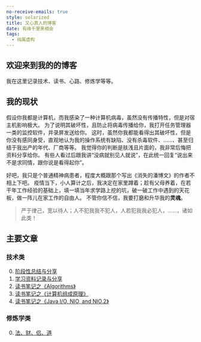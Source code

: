 ```yaml
---
no-receive-emails: true
style: solarized
title: 又心真人的博客
date: 有缘千里来相会
tags:
  - 纯属虚构
---
```


## 欢迎来到我的的博客

我在这里记录技术、读书、心路、修炼学等等。

## 我的现状

假设你我都是计算机，而我感染了一种计算机病毒，虽然没有传播特性，但是对宿主机影响极大。
为了说明其破坏性，且防止将病毒传播给你，我打开任务管理器一类的监控软件，并录屏发送给你。
这时，虽然你我都能看得出其破坏性，但是你没有感同身受，直观地认为我的操作系统有缺陷、没有杀毒软件、……、甚至归结于我出产的年代、厂商等等。
我觉得你的判断是肤浅且片面的，我非常后悔把资料分享给你。
有些人看过后跟我讲“没病就别见人就说”，在此统一回复“说出来不是求同情，跟你说是看得起你”。

好吧，我只是个普通精神病患者，程度大概跟那个写出《消失的潘博文》的作者不相上下吧。
疫情当下，小人算计之后，我决定在家里蹲着；趁有父母养着，在若干年工作经验的基础上，填一填当年求学路上挖的坑，破一破工作中遇到的天花板，做一阵儿在家工作的自由人。
不管你信不信，我要打磨和升华我的**灵魂**。

> 严于律己，宽以待人；人不犯我我不犯人，人若犯我我必犯人，……，诸如此类！

## 主要文章

### 技术类

0. [阶段性总结与分享](post:Milestone-2020-1-0)
1. [学习资料记录与分享](post:Records-study-stuff)
1. [读书笔记之《Algorithms》](post:Book-Algorithms-13-Summary)
1. [读书笔记之《计算机组成原理》](post:Book-Computer-Organization-10-Summary)
1. [读书笔记之《Java I/O, NIO, and NIO.2》](post:Book-Java-IO-NIO-NIO2)

### 修炼学类

0. [法、财、侣、道](post:Tao-F-C-L-D)
